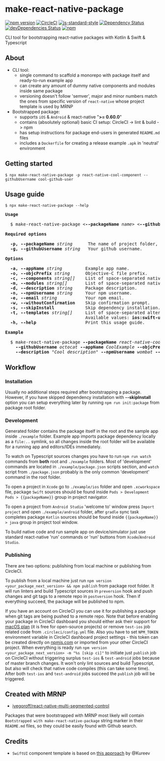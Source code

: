 # make-react-native-package
[![npm version](https://badge.fury.io/js/make-react-native-package.svg)](https://badge.fury.io/js/make-react-native-package)
[![CircleCI](https://circleci.com/gh/iyegoroff/make-react-native-package.svg?style=svg)](https://circleci.com/gh/iyegoroff/make-react-native-package)
[![js-standard-style](https://img.shields.io/badge/code%20style-standard-brightgreen.svg)](https://github.com/standard/standard)
[![Dependency Status](https://david-dm.org/iyegoroff/make-react-native-package.svg)](https://david-dm.org/iyegoroff/make-react-native-package)
[![devDependencies Status](https://david-dm.org/iyegoroff/make-react-native-package/dev-status.svg)](https://david-dm.org/iyegoroff/make-react-native-package?type=dev)
[![npm](https://img.shields.io/npm/l/express.svg)](https://www.npmjs.com/package/make-react-native-package)

CLI tool for bootstrapping react-native packages with Kotlin & Swift & Typescript

## About

- CLI tool:
  - single command to scaffold a monorepo with package itself and ready-to-run example app
  - can create any amount of dummy native components and modules inside same package
  - versioning doesn't follow 'semver', major and minor numbers match the ones from specific version of <code>react&#x2011;native</code> whose project template is used by MRNP
- Bootstrapped package:
  - supports `iOS` & `Android` & react-native "<strong>&gt;= 0.60.0</strong>"
  - contains (absolutely optional) basic CI setup: CircleCI -&gt; lint & build -&gt; npm
  - has setup instructions for package end-users in generated `README.md` files
  - includes a `Dockerfile` for creating a release example `.apk` in 'neutral' environment

## Getting started

```
$ npx make-react-native-package -p react-native-cool-component --githubUsername cool-github-user
```

## Usage guide

```
$ npx make-react-native-package --help
```

<pre>
<strong>Usage</strong>

  $ make-react-native-package &lt;<strong>--packageName</strong> <em>name</em>&gt; &lt;<strong>--githubUsername</strong> <em>user</em>&gt; ...

<strong>Required options</strong>

  <strong>-p, --packageName</strong> <em>string</em>      The name of project folder, github repo and npm package.
  <strong>-g, --githubUsername</strong> <em>string</em>   Your github username.

<strong>Options</strong>

  <strong>-a, --appName</strong> <em>string</em>         Example app name.
  <strong>-o, --objcPrefix</strong> <em>string</em>      Objective-C file prefix.
  <strong>-c, --components</strong> <em>string[]</em>    List of space-separated native component names.
  <strong>-m, --modules</strong> <em>string[]</em>       List of space-separated native module names.
  <strong>-d, --description</strong> <em>string</em>     Package description.
  <strong>-n, --npmUsername</strong> <em>string</em>     Your npm username.
  <strong>-e, --email</strong> <em>string</em>           Your npm email.
  <strong>-w, --withoutConfirmation</strong>    Skip confirmation prompt.
  <strong>-s, --skipInstall</strong>            Skip dependency installation.
  <strong>-t, --templates</strong> <em>string[]</em>     List of space-separated alternative component templates.
  <strong> </strong>                            Available values: <strong>ios:swift-ui</strong>
  <strong>-h, --help</strong>                   Print this usage guide.

<strong>Example</strong>

  $ make-react-native-package <strong>--packageName</strong> <em>react-native-cool-component</em>
    <strong>--githubUsername</strong> <em>octocat</em> <strong>--appName</strong> <em>CoolExample</em> <strong>--objcPrefix</strong> <em>RNCC</em>
    <strong>--description</strong> <em>"Cool description"</em> <strong>--npmUsername</strong> <em>wombat</em> <strong>--email</strong> <em>me@mail.org</em>
</pre>

## Workflow

### Installation

Usually no additional steps required after bootstrapping a package. However, if you have skipped dependency installation with <strong>--skipInstall</strong> option you can setup everything later by running `npm run init:package` from package root folder.

### Development

Generated folder contains the package itself in the root and the sample app inside `./example` folder.
Example app imports package dependency locally as a `file:..` symlink, so all changes inside the root folder will be available for a running app and editors/IDEs immediately.

To watch on Typescript sources changes you have to run `npm run watch` commands from <strong>both</strong> root and `./example` folders. Most of 'development' commands are located in `./example/package.json` scripts section, and `watch` script from `./package.json` probably is the only common 'development' command in the root folder.

To open a project in `Xcode` go to `./example/ios` folder and open `.xcworkspace` file, package `Swift` sources should be found inside `Pods > Development Pods > {{packageName}}` group in project navigator.

To open a project from `Android Studio` 'welcome to' window press `Import project` and open `./example/android` folder, after `gradle` sync task completes package `Kotlin` sources should be found inside `{{packageName}} > java` group in project tool window.

To build native code and run sample app on device/simulator just use standard react-native 'run' commands or 'run' buttons from `Xcode`/`Android Studio`.

### Publishing

There are two options: publishing from local machine or publishing from CircleCI.

To publish from a local machine just run `npm version <your_package_next_version> && npm publish` from package root folder. It will run linters and build Typescript sources in `preversion` hook and push changes and git tags to a remote repo in `postversion` hook. Then if everything succeed, the package will be published to npm.

If you have an account on CircleCI you can use it for publishing a package when git tags are being pushed to a remote repo. Note that before enabling your package in CircleCI dashboard you should either ask their support for [macOS plan](https://circleci.com/pricing/#faq-section-linux) (it is free for open-source projects) or remove `test-ios` job related code from `.circleci/config.yml` file. Also you have to set `NPM_TOKEN` environment variable in CircleCI dashboard project settings - this token can be created directly on [npmjs.com](https://npmjs.com) or imported from your other CircleCI project. When everything is ready run `npm version <your_package_next_version> -m "%s [skip ci]"` to initiate just `publish` job on CircleCI without triggering surplus `test-ios` & `test-android` jobs because of master branch changes. It won't only lint sources and build Typescript, but also will check that native code compiles (this can take some time). After both `test-ios` and `test-android` jobs succeed the `publish` job will be triggered.

## Created with MRNP

- [iyegoroff/react-native-multi-segmented-control](https://github.com/iyegoroff/react-native-multi-segmented-control)

Packages that were bootstrapped with MRNP most likely will contain `Bootstrapped with make-react-native-package` string  marker in their `README.md` files, so they could be easily found with Github search.

## Credits

- `SwiftUI` component template is based on [this approach](https://github.com/Kureev/ReactNativeWithSwiftUITutorial) by @Kureev
